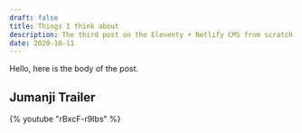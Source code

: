 ```yaml
---
draft: false
title: Things I think about
description: The third post on the Eleventy + Netlify CMS from scratch blog. Lorem recusandae unde quidem molestiae eveniet! Voluptas eligendi nam necessitatibus ratione earum veniam, iste Delectus ducimus reiciendis aliquam omnis blanditiis?
date: 2020-10-11
---
```

Hello, here is the body of the post.

## Jumanji Trailer

{% youtube "rBxcF-r9Ibs" %}

